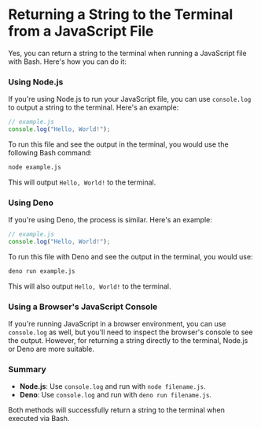 # Returning a String to the Terminal from a JavaScript File

Yes, you can return a string to the terminal when running a JavaScript file with Bash. Here's how you can do it:

### Using Node.js

If you're using Node.js to run your JavaScript file, you can use `console.log` to output a string to the terminal. Here's an example:

```javascript
// example.js
console.log("Hello, World!");
```

To run this file and see the output in the terminal, you would use the following Bash command:

```bash
node example.js
```

This will output `Hello, World!` to the terminal.

### Using Deno

If you're using Deno, the process is similar. Here's an example:

```javascript
// example.js
console.log("Hello, World!");
```

To run this file with Deno and see the output in the terminal, you would use:

```bash
deno run example.js
```

This will also output `Hello, World!` to the terminal.

### Using a Browser's JavaScript Console

If you're running JavaScript in a browser environment, you can use `console.log` as well, but you'll need to inspect the browser's console to see the output. However, for returning a string directly to the terminal, Node.js or Deno are more suitable.

### Summary

- **Node.js**: Use `console.log` and run with `node filename.js`.
- **Deno**: Use `console.log` and run with `deno run filename.js`.

Both methods will successfully return a string to the terminal when executed via Bash.

